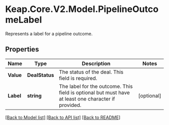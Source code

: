 # Keap.Core.V2.Model.PipelineOutcomeLabel
Represents a label for a pipeline outcome.

## Properties

Name | Type | Description | Notes
------------ | ------------- | ------------- | -------------
**Value** | **DealStatus** | The status of the deal. This field is required. | 
**Label** | **string** | The label for the outcome. This field is optional but must have at least one character if provided. | [optional] 

[[Back to Model list]](../README.md#documentation-for-models) [[Back to API list]](../README.md#documentation-for-api-endpoints) [[Back to README]](../README.md)

